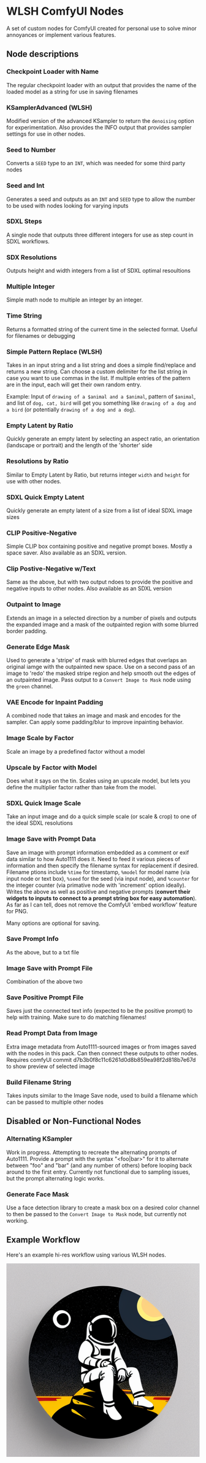 # WLSH ComfyUI Nodes
A set of custom nodes for ComfyUI created for personal use to solve minor annoyances or implement various features.

## Node descriptions
### Checkpoint Loader with Name
The regular checkpoint loader with an output that provides the name of the loaded model as a string for use in saving filenames

### KSamplerAdvanced (WLSH)
Modified version of the advanced KSampler to return the `denoising` option for experimentation.  Also provides the INFO output that provides sampler settings for use in other nodes.

### Seed to Number
Converts a `SEED` type to an `INT`, which was needed for some third party nodes

### Seed and Int
Generates a seed and outputs as an `INT` and `SEED` type to allow the number to be used with nodes looking for varying inputs

### SDXL Steps
A single node that outputs three different integers for use as step count in SDXL workflows.

### SDX Resolutions
Outputs height and width integers from a list of SDXL optimal resoultions

### Multiple Integer
Simple math node to multiple an integer by an integer.

### Time String
Returns a formatted string of the current time in the selected format.  Useful for filenames or debugging

### Simple Pattern Replace (WLSH)
Takes in an input string and a list string and does a simple find/replace and returns a new string.  Can choose a custom delimiter for the list string in case you want to use commas in the list.  If multiple entries of the pattern are in the input, each will get their own random entry. 

Example: Input of `drawing of a $animal and a $animal`, pattern of `$animal`, and list of `dog, cat, bird` will get you something like `drawing of a dog and a bird` (or potentially `drawing of a dog and a dog`).

### Empty Latent by Ratio
Quickly generate an empty latent by selecting an aspect ratio, an orientation (landscape or portrait) and the length of the 'shorter' side

### Resolutions by Ratio
Similar to Empty Latent by Ratio, but returns integer `width` and `height` for use with other nodes.

### SDXL Quick Empty Latent
Quickly generate an empty latent of a size from a list of ideal SDXL image sizes

### CLIP Positive-Negative
Simple CLIP box containing positive and negative prompt boxes.  Mostly a space saver.  Also available as an SDXL version.

### Clip Postive-Negative w/Text
Same as the above, but with two output ndoes to provide the positive and negative inputs to other nodes.  Also available as an SDXL version

### Outpaint to Image
Extends an image in a selected direction by a number of pixels and outputs the expanded image and a mask of the outpainted region with some blurred border padding.

### Generate Edge Mask
Used to generate a 'stripe' of mask with blurred edges that overlaps an original iamge with the outpainted new space.  Use on a second pass of an image to 'redo' the masked stripe region and help smooth out the edges of an outpainted image. Pass output to a `Convert Image to Mask` node using the `green` channel.

### VAE Encode for Inpaint Padding
A combined node that takes an image and mask and encodes for the sampler.  Can apply some padding/blur to improve inpainting behavior.

### Image Scale by Factor
Scale an image by a predefined factor without a model

### Upscale by Factor with Model
Does what it says on the tin.  Scales using an upscale model, but lets you define the multiplier factor rather than take from the model.

### SDXL Quick Image Scale
Take an input image and do a quick simple scale (or scale & crop) to one of the ideal SDXL resolutions

### Image Save with Prompt Data
Save an image with prompt information embedded as a comment or exif data similar to how Auto1111 does it.  Need to feed it various pieces of information and then specify the filename syntax for replacement if desired.  Filename ptions include `%time` for timestamp, `%model` for model name (via input node or text box), `%seed` for the seed (via input node), and `%counter` for the integer counter (via primative node with 'increment' option ideally).  Writes the above as well as positive and negative prompts (**convert their widgets to inputs to connect to a prompt string box for easy automation**).  As far as I can tell, does not remove the ComfyUI 'embed workflow' feature for PNG.

Many options are optional for saving.

### Save Prompt Info
As the above, but to a txt file

### Image Save with Prompt File
Combination of the above two

### Save Positive Prompt File
Saves just the connected text info (expected to be the positive prompt) to help with training.  Make sure to do matching filenames!

### Read Prompt Data from Image
Extra image metadata from Auto1111-sourced images or from images saved with the nodes in this pack.  Can then connect these outputs to other nodes.   Requires comfyUI commit d7b3b0f8c11c6261d0d8b859ea98f2d818b7e67d to show preview of selected image

### Build Filename String
Takes inputs similar to the Image Save node, used to build a filename which can be passed to multiple other nodes

## Disabled or Non-Functional Nodes

### Alternating KSampler
Work in progress.  Attempting to recreate the alternating prompts of Auto1111.  Provide a prompt with the syntax "<foo|bar>" for it to alternate between "foo" and "bar" (and any number of others) before looping back around to the first entry.  Currently not functional due to sampling issues, but the prompt alternating logic works.

### Generate Face Mask
Use a face detection library to create a mask box on a desired color channel to then be passed to the `Convert Image to Mask` node, but currently not working.


## Example Workflow
Here's an example hi-res workflow using various WLSH nodes.

![hi-res](./img/hires-workflow-example.png)
